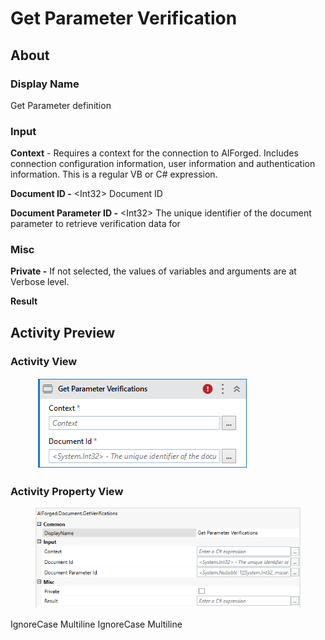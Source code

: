 # Get Parameter Verification

## About

### Display Name

Get Parameter definition

### Input

**Context** - Requires a context for the connection to AIForged. Includes connection configuration information, user information and authentication information. This is a regular VB or C# expression.

**Document ID -** \<Int32> Document ID

**Document Parameter ID -** \<Int32> The unique identifier of the document parameter to retrieve verification data for

### Misc

**Private -** If not selected, the values of variables and arguments are at Verbose level.

**Result**

## Activity Preview

### Activity View

<figure><img src="../../../assets/image%20%28109%29%20%281%29.png" alt=""><figcaption></figcaption></figure>

### Activity Property View

<figure><img src="../../../assets/image%20%2894%29%20%281%29%20%281%29.png" alt=""><figcaption></figcaption></figure>

 IgnoreCase Multiline IgnoreCase Multiline
